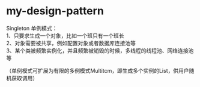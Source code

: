 # my-design-pattern

Singleton 单例模式：
<br/>1、只要求生成一个对象，比如一个班只有一个班长
<br/>2、对象需要被共享，例如配置对象或者数据库连接池等
<br/>3、某个类被频繁实例化，并且频繁被销毁的时候，多线程的线程池、网络连接池等

（单例模式可扩展为有限的多例模式Multitcm，即生成多个实例的List，供用户随机获取调用）

